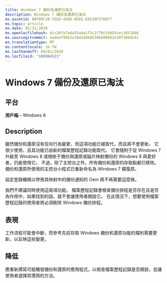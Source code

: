 ```yaml
---
title: Windows 7 備份及還原已淘汰
description: Windows 7 備份及還原已淘汰
ms.assetid: 89FB9C1B-FEE8-4508-9501-EA139F3706F7
ms.topic: article
ms.date: 05/31/2018
ms.openlocfilehash: dcc20fa7ada55ada1f3c2f70c54955cec3d51666
ms.sourcegitcommit: ea4baf9953a78d2d6bd530b680601e39f3884541
ms.translationtype: MT
ms.contentlocale: zh-TW
ms.lasthandoff: 09/01/2020
ms.locfileid: "106984521"
---
```

# <a name="windows-7-backup-and-restore-deprecated"></a>Windows 7 備份及還原已淘汰

## <a name="platform"></a>平台

**用戶端** – Windows 8 


## <a name="description"></a>Description

雖然備份和還原沒有任何行為變更，但這項功能已被取代，而且將不會更新。 它很少使用，且其功能已由新的檔案歷程記錄功能取代。 它會隨附于從 Windows 7 升級至 Windows 8 或相依于備份與還原或磁片映射備份的 Windows 8 與愛好者，仍能使用它。 不過，除了主控台之外，所有備份和還原的存取點都已移除。 備份和還原所使用的主控台小程式已重新命名為 Windows 7 檔復原。

設定登錄機碼以停用其映射中的備份通知的 Oem 將不再需要這麼做。

我們不建議同時使用這兩項功能。 檔案歷程記錄會檢查備份排程是否存在且是否為作用中，如果找到的話，就不會讓使用者開啟它。 在此情況下，想要使用檔案歷程記錄的使用者將必須刪除 Windows 備份排程。

## <a name="manifestation"></a>表現

工作流程可能會中斷，而參考先前存取 Windows 備份和還原功能的檔則需要更新，以反映這些變更。

## <a name="mitigation"></a>降低

應重新撰寫可能觸發備份和還原的應用程式，以檢查檔案歷程記錄是否開啟，並讓使用者選擇其慣用的方法。

 

 




